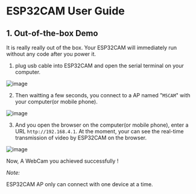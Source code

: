 # ESP32CAM User Guide

## 1. Out-of-the-box Demo

It is really really out of the box. Your ESP32CAM will immediately run without any code after you power it.

1. plug usb cable into ESP32CAM and open the serial terminal on your computer.

![image](../../_static/screenshots/ESP32CAM_Terminal.png)


2. Then waitting a few seconds, you connect to a AP named "`M5CAM`" with your computer(or mobile phone).

![image](../../_static/screenshots/ESP32CAM_M5CAM.png)


3. And you open the browser on the computer(or mobile phone), enter a URL `http://192.168.4.1`. At the moment, your can see the real-time transmission of video by ESP32CAM on the browser.

![image](../../_static/screenshots/ESP32CAM_Browser.png)

Now, A WebCam you achieved successfully !

*Note:*

ESP32CAM AP only can connect with one device at a time.
